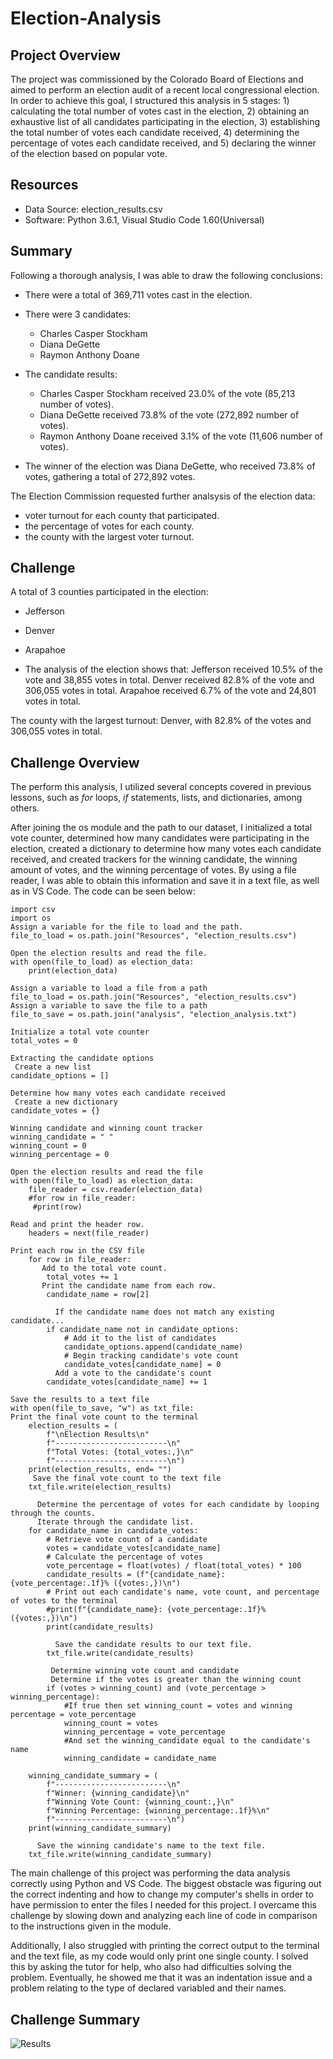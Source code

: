 # Election-Analysis

## Project Overview

The project was commissioned by the Colorado Board of Elections and aimed to perform an election audit of a recent local congressional election. In order to achieve this goal, I structured this analysis in 5 stages: 1) calculating the total number of votes cast in the election, 2) obtaining an exhaustive list of all candidates participating in the election, 3) establishing the total number of votes each candidate received, 4) determining the percentage of votes each candidate received, and 5) declaring the winner of the election based on popular vote.

## Resources

* Data Source: election_results.csv
* Software: Python 3.6.1, Visual Studio Code 1.60(Universal)

## Summary

Following a thorough analysis, I was able to draw the following conclusions:

* There were a total of 369,711 votes cast in the election.

* There were 3 candidates:
  * Charles Casper Stockham
  * Diana DeGette
  * Raymon Anthony Doane

* The candidate results:
  * Charles Casper Stockham received 23.0% of the vote (85,213 number of votes).
  * Diana DeGette received 73.8% of the vote (272,892 number of votes).
  * Raymon Anthony Doane received 3.1% of the vote (11,606 number of votes).

* The winner of the election was Diana DeGette, who received 73.8% of votes, gathering a total of 272,892 votes.

The Election Commission requested further analsysis of the election data:

* voter turnout for each county that participated.
* the percentage of votes for each county.
* the county with the largest voter turnout.

## Challenge

A total of 3 counties participated in the election:

* Jefferson
* Denver
* Arapahoe

* The analysis of the election shows that:
Jefferson received 10.5% of the vote and 38,855 votes in total.
Denver received 82.8% of the vote and 306,055 votes in total.
Arapahoe received 6.7% of the vote and 24,801 votes in total.

The county with the largest turnout:
Denver, with 82.8% of the votes and 306,055 votes in total.

## Challenge Overview

The perform this analysis, I utilized several concepts covered in previous lessons, such as *for* loops, *if* statements, lists, and dictionaries, among others.

After joining the os module and the path to our dataset, I initialized a total vote counter, determined how many candidates were participating in the election, created a dictionary to determine how many votes each candidate received, and created trackers for the winning candidate, the winning amount of votes, and the winning percentage of votes. By using a file reader, I was able to obtain this information and save it in a text file, as well as in VS Code. The code can be seen below:

```
import csv
import os
Assign a variable for the file to load and the path.
file_to_load = os.path.join("Resources", "election_results.csv")

Open the election results and read the file.
with open(file_to_load) as election_data:
    print(election_data)

Assign a variable to load a file from a path
file_to_load = os.path.join("Resources", "election_results.csv")
Assign a variable to save the file to a path
file_to_save = os.path.join("analysis", "election_analysis.txt")

Initialize a total vote counter
total_votes = 0

Extracting the candidate options
 Create a new list
candidate_options = []

Determine how many votes each candidate received
 Create a new dictionary
candidate_votes = {}

Winning candidate and winning count tracker
winning_candidate = " "
winning_count = 0
winning_percentage = 0

Open the election results and read the file
with open(file_to_load) as election_data:
    file_reader = csv.reader(election_data)
    #for row in file_reader:
     #print(row)

Read and print the header row.
    headers = next(file_reader)

Print each row in the CSV file
    for row in file_reader:
       Add to the total vote count.
        total_votes += 1
       Print the candidate name from each row.
        candidate_name = row[2] 

          If the candidate name does not match any existing candidate...
        if candidate_name not in candidate_options:
            # Add it to the list of candidates
            candidate_options.append(candidate_name)
            # Begin tracking candidate's vote count
            candidate_votes[candidate_name] = 0 
          Add a vote to the candidate's count
        candidate_votes[candidate_name] += 1

Save the results to a text file
with open(file_to_save, "w") as txt_file:
Print the final vote count to the terminal
    election_results = (
        f"\nElection Results\n"
        f"-------------------------\n"
        f"Total Votes: {total_votes:,}\n"
        f"-------------------------\n")
    print(election_results, end= "")
     Save the final vote count to the text file
    txt_file.write(election_results)

      Determine the percentage of votes for each candidate by looping through the counts.
      Iterate through the candidate list.
    for candidate_name in candidate_votes:
        # Retrieve vote count of a candidate
        votes = candidate_votes[candidate_name]
        # Calculate the percentage of votes
        vote_percentage = float(votes) / float(total_votes) * 100
        candidate_results = (f"{candidate_name}: {vote_percentage:.1f}% ({votes:,})\n")
        # Print out each candidate's name, vote count, and percentage of votes to the terminal
        #print(f"{candidate_name}: {vote_percentage:.1f}% ({votes:,})\n")
        print(candidate_results)
        
          Save the candidate results to our text file.
        txt_file.write(candidate_results)

         Determine winning vote count and candidate
         Determine if the votes is greater than the winning count
        if (votes > winning_count) and (vote_percentage > winning_percentage):
            #If true then set winning_count = votes and winning percentage = vote_percentage
            winning_count = votes
            winning_percentage = vote_percentage
            #And set the winning_candidate equal to the candidate's name
            winning_candidate = candidate_name

    winning_candidate_summary = (
        f"-------------------------\n"
        f"Winner: {winning_candidate}\n"
        f"Winning Vote Count: {winning_count:,}\n"
        f"Winning Percentage: {winning_percentage:.1f}%\n"
        f"-------------------------\n")
    print(winning_candidate_summary)

      Save the winning candidate's name to the text file.
    txt_file.write(winning_candidate_summary)
  ```

The main challenge of this project was performing the data analysis correctly using Python and VS Code. The biggest obstacle was figuring out the correct indenting and how to change my computer's shells in order to have permission to enter the files I needed for this project. I overcame this challenge by slowing down and analyzing each line of code in comparison to the instructions given in the module.

Additionally, I also struggled with printing the correct output to the terminal and the text file, as my code would only print one single county. I solved this by asking the tutor for help, who also had difficulties solving the problem. Eventually, he showed me that it was an indentation issue and a problem relating to the type of declared variabled and their names.

## Challenge Summary

![Results](/Users/irinapreotescu/Desktop/Results.png)



